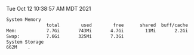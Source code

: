 Tue Oct 12 10:38:57 AM MDT 2021
```bash
System Memory
               total        used        free      shared  buff/cache   available
Mem:           7.7Gi       743Mi       4.7Gi        11Mi       2.2Gi       6.6Gi
Swap:          7.6Gi       325Mi       7.3Gi
System Storage
662M	.
```
